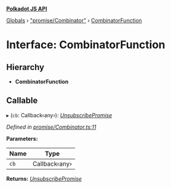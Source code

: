 **[Polkadot JS API](../README.md)**

[Globals](../globals.md) › ["promise/Combinator"](../modules/_promise_combinator_.md) › [CombinatorFunction](_promise_combinator_.combinatorfunction.md)

# Interface: CombinatorFunction

## Hierarchy

* **CombinatorFunction**

## Callable

▸ (`cb`: Callback‹any›): *[UnsubscribePromise](../modules/_types_.md#unsubscribepromise)*

*Defined in [promise/Combinator.ts:11](https://github.com/polkadot-js/api/blob/a0c6cd5/packages/api/src/promise/Combinator.ts#L11)*

**Parameters:**

Name | Type |
------ | ------ |
`cb` | Callback‹any› |

**Returns:** *[UnsubscribePromise](../modules/_types_.md#unsubscribepromise)*